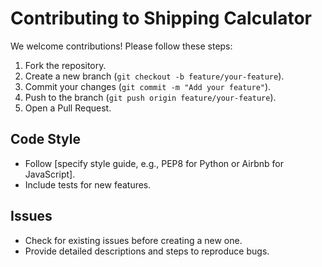 # Contributing to Shipping Calculator

We welcome contributions! Please follow these steps:

1. Fork the repository.
2. Create a new branch (`git checkout -b feature/your-feature`).
3. Commit your changes (`git commit -m "Add your feature"`).
4. Push to the branch (`git push origin feature/your-feature`).
5. Open a Pull Request.

## Code Style
- Follow [specify style guide, e.g., PEP8 for Python or Airbnb for JavaScript].
- Include tests for new features.

## Issues
- Check for existing issues before creating a new one.
- Provide detailed descriptions and steps to reproduce bugs.
